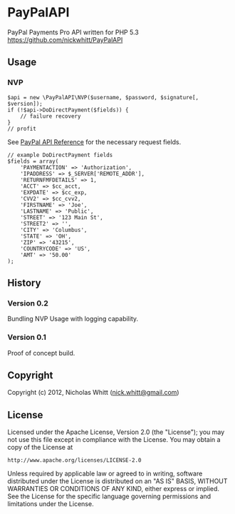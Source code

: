 # PayPalAPI

PayPal Payments Pro API written for PHP 5.3  
<https://github.com/nickwhitt/PayPalAPI>

## Usage

### NVP
	
	$api = new \PayPalAPI\NVP($username, $password, $signature[, $version]);
	if (!$api->DoDirectPayment($fields)) {
		// failure recovery
	}
	// profit

See [PayPal API Reference](https://www.x.com/developers/paypal/documentation-tools/api) for the necessary request fields.

	// example DoDirectPayment fields
	$fields = array(
		'PAYMENTACTION' => 'Authorization',
		'IPADDRESS' => $_SERVER['REMOTE_ADDR'],
		'RETURNFMFDETAILS' => 1,
		'ACCT' => $cc_acct,
		'EXPDATE' => $cc_exp,
		'CVV2' => $cc_cvv2,
		'FIRSTNAME' => 'Joe',
		'LASTNAME' => 'Public',
		'STREET' => '123 Main St',
		'STREET2' => '',
		'CITY' => 'Columbus',
		'STATE' => 'OH',
		'ZIP' => '43215',
		'COUNTRYCODE' => 'US',
		'AMT' => '50.00'
	);

## History

### Version 0.2

Bundling NVP Usage with logging capability.

### Version 0.1

Proof of concept build.

## Copyright
Copyright (c) 2012, Nicholas Whitt (<nick.whitt@gmail.com>)

## License
Licensed under the Apache License, Version 2.0 (the "License");
you may not use this file except in compliance with the License.
You may obtain a copy of the License at

    http://www.apache.org/licenses/LICENSE-2.0

Unless required by applicable law or agreed to in writing, software
distributed under the License is distributed on an "AS IS" BASIS,
WITHOUT WARRANTIES OR CONDITIONS OF ANY KIND, either express or implied.
See the License for the specific language governing permissions and
limitations under the License.